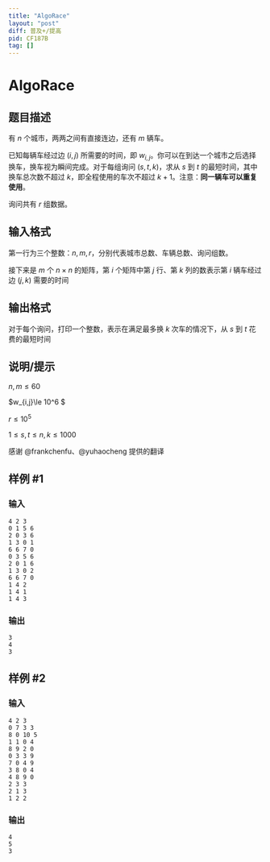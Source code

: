 ```yaml
---
title: "AlgoRace"
layout: "post"
diff: 普及+/提高
pid: CF187B
tag: []
---
```


# AlgoRace

## 题目描述

有 $n$ 个城市，两两之间有直接连边，还有 $m$ 辆车。

已知每辆车经过边 $(i,j)$ 所需要的时间，即 $w_{i,j}$。你可以在到达一个城市之后选择换车，换车视为瞬间完成。对于每组询问 $(s,t,k)$，求从 $s$ 到 $t$ 的最短时间，其中换车总次数不超过 $k$，即全程使用的车次不超过 $k + 1$。注意：**同一辆车可以重复使用**。

询问共有 $r$ 组数据。

## 输入格式

第一行为三个整数：$n, m, r$，分别代表城市总数、车辆总数、询问组数。

接下来是 $m$ 个 $n \times n$ 的矩阵，第 $i$ 个矩阵中第 $j$ 行、第 $k$ 列的数表示第 $i$ 辆车经过边 $(j,k)$ 需要的时间

## 输出格式

对于每个询问，打印一个整数，表示在满足最多换 $k$ 次车的情况下，从 $s$ 到 $t$ 花费的最短时间

## 说明/提示

$n,m\le 60$

$w_{i,j}\le 10^6 $

$r\le 10^5$

$1\le s,t\le n,k\le 1000$

感谢 @frankchenfu、@yuhaocheng 提供的翻译

## 样例 #1

### 输入

```
4 2 3
0 1 5 6
2 0 3 6
1 3 0 1
6 6 7 0
0 3 5 6
2 0 1 6
1 3 0 2
6 6 7 0
1 4 2
1 4 1
1 4 3

```

### 输出

```
3
4
3

```

## 样例 #2

### 输入

```
4 2 3
0 7 3 3
8 0 10 5
1 1 0 4
8 9 2 0
0 3 3 9
7 0 4 9
3 8 0 4
4 8 9 0
2 3 3
2 1 3
1 2 2

```

### 输出

```
4
5
3

```

